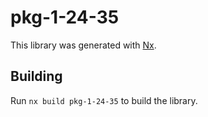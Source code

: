 # pkg-1-24-35

This library was generated with [Nx](https://nx.dev).

## Building

Run `nx build pkg-1-24-35` to build the library.
